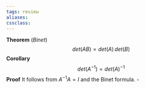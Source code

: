 ```yaml
---
tags: review
aliases:
cssclass:
---
```

 
**Theorem** (_Binet_) 
$$
det(AB) = det(A)\,det(B)
$$
**Corollary** 
$$
det(A^{-1}) = det(A)^{-1}
$$
**Proof** It follows from $A^{-1}A = I$ and the Binet formula. $\square$
